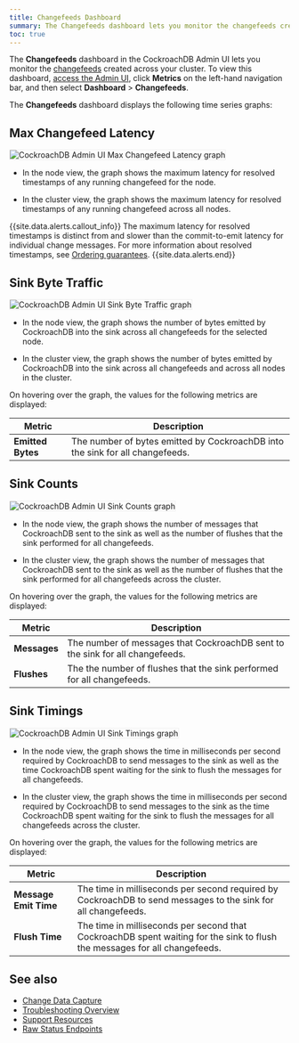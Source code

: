 ```yaml
---
title: Changefeeds Dashboard
summary: The Changefeeds dashboard lets you monitor the changefeeds created across your cluster.
toc: true
---
```


The **Changefeeds** dashboard in the CockroachDB Admin UI lets you monitor the [changefeeds](change-data-capture.html) created across your cluster. To view this dashboard, [access the Admin UI](admin-ui-access-and-navigate.html#access-the-admin-ui), click **Metrics** on the left-hand navigation bar, and then select **Dashboard** > **Changefeeds**.


The **Changefeeds** dashboard displays the following time series graphs:

## Max Changefeed Latency

<img src="{{ 'images/v19.2/admin_ui_max_changefeed.png' | relative_url }}" alt="CockroachDB Admin UI Max Changefeed Latency graph" style="border:1px solid #eee;max-width:100%" />

- In the node view, the graph shows the maximum latency for resolved timestamps of any running changefeed for the node.

- In the cluster view, the graph shows the maximum latency for resolved timestamps of any running changefeed across all nodes.

{{site.data.alerts.callout_info}}
The maximum latency for resolved timestamps is distinct from and slower than the commit-to-emit latency for individual change messages. For more information about resolved timestamps, see [Ordering guarantees](change-data-capture.html#ordering-guarantees).
{{site.data.alerts.end}}

## Sink Byte Traffic

<img src="{{ 'images/v19.2/admin_ui_sink_byte_traffic.png' | relative_url }}" alt="CockroachDB Admin UI Sink Byte Traffic graph" style="border:1px solid #eee;max-width:100%" />

- In the node view, the graph shows the number of bytes emitted by CockroachDB into the sink across all changefeeds for the selected node.

- In the cluster view, the graph shows the number of bytes emitted by CockroachDB into the sink across all changefeeds and across all nodes in the cluster.

On hovering over the graph, the values for the following metrics are displayed:

Metric | Description
--------|----
**Emitted Bytes** | The number of bytes emitted by CockroachDB into the sink for all changefeeds.

## Sink Counts

<img src="{{ 'images/v19.2/admin_ui_sink_counts.png' | relative_url }}" alt="CockroachDB Admin UI Sink Counts graph" style="border:1px solid #eee;max-width:100%" />

- In the node view, the graph shows the number of messages that CockroachDB sent to the sink as well as the number of flushes that the sink performed for all changefeeds.

- In the cluster view, the graph shows the number of messages that CockroachDB sent to the sink as well as the number of flushes that the sink performed for all changefeeds across the cluster.

On hovering over the graph, the values for the following metrics are displayed:

Metric | Description
--------|----
**Messages** | The number of messages that CockroachDB sent to the sink for all changefeeds.
**Flushes** | The the number of flushes that the sink performed for all changefeeds.

## Sink Timings

<img src="{{ 'images/v19.2/admin_ui_sink_timings.png' | relative_url }}" alt="CockroachDB Admin UI Sink Timings graph" style="border:1px solid #eee;max-width:100%" />

- In the node view, the graph shows the time in milliseconds per second required by CockroachDB to send messages to the sink as well as the time CockroachDB spent waiting for the sink to flush the messages for all changefeeds.

- In the cluster view, the graph shows the time in milliseconds per second required by CockroachDB to send messages to the sink as the time CockroachDB spent waiting for the sink to flush the messages for all changefeeds across the cluster.

On hovering over the graph, the values for the following metrics are displayed:

Metric | Description
--------|----
**Message Emit Time** | The time in milliseconds per second required by CockroachDB to send messages to the sink for all changefeeds.
**Flush Time** | The time in milliseconds per second that CockroachDB spent waiting for the sink to flush the messages for all changefeeds.

## See also

- [Change Data Capture](change-data-capture.html)
- [Troubleshooting Overview](troubleshooting-overview.html)
- [Support Resources](support-resources.html)
- [Raw Status Endpoints](monitoring-and-alerting.html#raw-status-endpoints)
